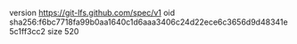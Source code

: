 version https://git-lfs.github.com/spec/v1
oid sha256:f6bc7718fa99b0aa1640c1d6aaa3406c24d22ece6c3656d9d48341e5c1ff3cc2
size 520
